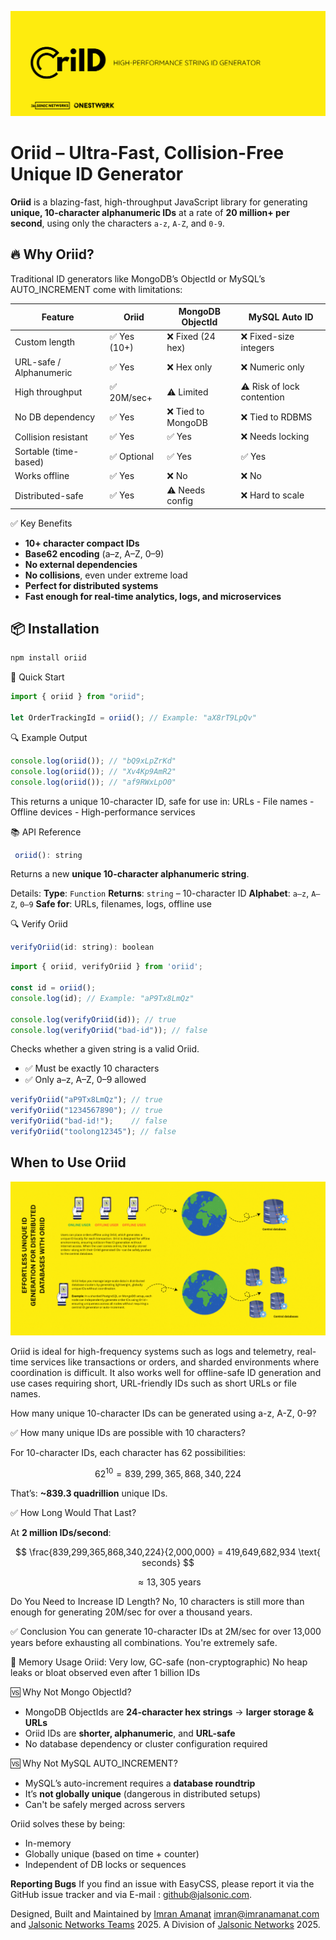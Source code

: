 ![Oriid Benchmark Chart](https://raw.githubusercontent.com/JalsonicNetworks/Oriid/refs/heads/main/oriId.png)

# Oriid – Ultra-Fast, Collision-Free Unique ID Generator

**Oriid** is a blazing-fast, high-throughput JavaScript library for generating **unique, 10-character alphanumeric IDs** at a rate of **20 million+ per second**, using only the characters `a-z`, `A-Z`, and `0-9`.


## 🔥 Why Oriid?

Traditional ID generators like MongoDB’s ObjectId or MySQL’s AUTO_INCREMENT come with limitations:

| Feature                  | Oriid       | MongoDB ObjectId | MySQL Auto ID |
|--------------------------|-------------|------------------|----------------|
| Custom length            | ✅ Yes (10+) | ❌ Fixed (24 hex) | ❌ Fixed-size integers |
| URL-safe / Alphanumeric  | ✅ Yes       | ❌ Hex only       | ❌ Numeric only |
| High throughput          | ✅ 20M/sec+  | ⚠️ Limited        | ⚠️ Risk of lock contention |
| No DB dependency         | ✅ Yes       | ❌ Tied to MongoDB| ❌ Tied to RDBMS |
| Collision resistant      | ✅ Yes       | ✅ Yes            | ❌ Needs locking |
| Sortable (time-based)    | ✅ Optional  | ✅ Yes            | ✅ Yes |
| Works offline            | ✅ Yes       | ❌ No             | ❌ No |
| Distributed-safe         | ✅ Yes       | ⚠️ Needs config   | ❌ Hard to scale |


✅ Key Benefits

- **10+ character compact IDs**
- **Base62 encoding** (a–z, A–Z, 0–9)
- **No external dependencies**
- **No collisions**, even under extreme load
- **Perfect for distributed systems**
- **Fast enough for real-time analytics, logs, and microservices**


## 📦 Installation

```bash
npm install oriid
```

🚀 Quick Start

```js
import { oriid } from "oriid";

let OrderTrackingId = oriid(); // Example: "aX8rT9LpQv"
```

🔍 Example Output

```js
console.log(oriid()); // "bQ9xLpZrKd"
console.log(oriid()); // "Xv4Kp9AmR2"
console.log(oriid()); // "af9RWxLpO0"
```

This returns a unique 10-character ID, safe for use in:
URLs - File names - Offline devices - High-performance services

📚 API Reference

```js
 oriid(): string
```

Returns a new **unique 10-character alphanumeric string**.

Details:
**Type**: `Function`
**Returns**: `string` – 10-character ID
**Alphabet**: `a–z`, `A–Z`, `0–9`
**Safe for**: URLs, filenames, logs, offline use

🔍 Verify Oriid

```js 
verifyOriid(id: string): boolean
```

```js
import { oriid, verifyOriid } from 'oriid';

const id = oriid();
console.log(id); // Example: "aP9Tx8LmQz"

console.log(verifyOriid(id)); // true
console.log(verifyOriid("bad-id")); // false
```

Checks whether a given string is a valid Oriid.

- ✅ Must be exactly 10 characters
- ✅ Only a–z, A–Z, 0–9 allowed

```js
verifyOriid("aP9Tx8LmQz"); // true
verifyOriid("1234567890"); // true
verifyOriid("bad-id!");    // false
verifyOriid("toolong12345"); // false
```

## When to Use Oriid


![Oriid Chart](https://raw.githubusercontent.com/JalsonicNetworks/Oriid/refs/heads/main/dia.gif)


Oriid is ideal for high-frequency systems such as logs and telemetry, real-time services like transactions or orders, and sharded environments where coordination is difficult. It also works well for offline-safe ID generation and use cases requiring short, URL-friendly IDs such as short URLs or file names.


How many unique 10-character IDs can be generated using a-z, A-Z, 0-9?

✅ How many unique IDs are possible with 10 characters?

For 10-character IDs, each character has 62 possibilities:

$$
62^{10} = 839,299,365,868,340,224
$$

That’s:
**\~839.3 quadrillion** unique IDs.

✅ How Long Would That Last?

At **2 million IDs/second**:

$$
\frac{839,299,365,868,340,224}{2,000,000} = 419,649,682,934 \text{ seconds}
$$

$$
\approx 13,305 \text{ years}
$$

Do You Need to Increase ID Length?
No, 10 characters is still more than enough for generating 20M/sec for over a thousand years.

✅ Conclusion
You can generate 10-character IDs at 2M/sec for over 13,000 years before exhausting all combinations. You're extremely safe.


🧯 Memory Usage
Oriid: Very low, GC-safe (non-cryptographic)
No heap leaks or bloat observed even after 1 billion IDs


🆚 Why Not Mongo ObjectId?

* MongoDB ObjectIds are **24-character hex strings** → **larger storage & URLs**
* Oriid IDs are **shorter, alphanumeric**, and **URL-safe**
* No database dependency or cluster configuration required

🆚 Why Not MySQL AUTO\_INCREMENT?

* MySQL’s auto-increment requires a **database roundtrip**
* It’s **not globally unique** (dangerous in distributed setups)
* Can't be safely merged across servers

Oriid solves these by being:

* In-memory
* Globally unique (based on time + counter)
* Independent of DB locks or sequences



**Reporting Bugs**
If you find an issue with EasyCSS, please report it via the GitHub issue tracker and via E-mail : github@jalsonic.com. 

Designed, Built and Maintained by [Imran Amanat](https://www.imranamanat.com) imran@imranamanat.com and [Jalsonic Networks Teams](https://www.jalsonic.com) 2025. 
A Division of [Jalsonic Networks](http://jalsonic.com) 2025.
